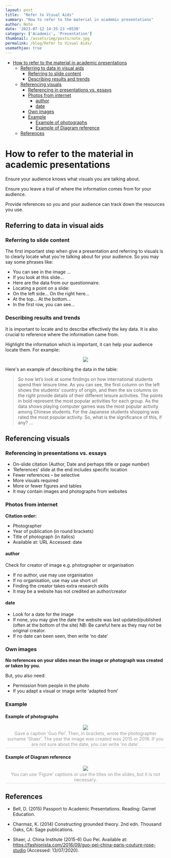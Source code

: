 ```yaml
---
layout: post
title:  "Refer to Visual Aids"
summary: "How to refer to the material in academic presentations"
author: Note
date: '2023-07-12 14:35:23 +0530'
category: ['Academic', 'Presentation']
thumbnail: /assets/img/posts/note.jpg
permalink: /blog/Refer to Visual Aids/
usemathjax: true
---
```


<!-- TOC -->

- [How to refer to the material in academic presentations](#how-to-refer-to-the-material-in-academic-presentations)
  - [Referring to data in visual aids](#referring-to-data-in-visual-aids)
    - [Referring to slide content](#referring-to-slide-content)
    - [Describing results and trends](#describing-results-and-trends)
  - [Referencing visuals](#referencing-visuals)
    - [Referencing in presentations vs. essays](#referencing-in-presentations-vs-essays)
    - [Photos from internet](#photos-from-internet)
      - [author](#author)
      - [date](#date)
    - [Own images](#own-images)
    - [Example](#example)
      - [Example of photographs](#example-of-photographs)
      - [Example of Diagram reference](#example-of-diagram-reference)
  - [References](#references)

<!-- /TOC -->

# How to refer to the material in academic presentations

Ensure your audience knows what visuals you are talking about.

Ensure you leave a trail of where the information comes from for your audience.

Provide references so you and your audience can track down the resources you use.

## Referring to data in visual aids

### Referring to slide content

The first important step when give a presentation and referring to visuals is to clearly locate what you're talking about for your audience. So you may say some phrases like:
- You can see in the image …​
- If you look at this slide…​
- Here are the data from our questionnaire.​
- Locating a point on a slide:​
- On the left side… On the right here…​
- At the top… At the bottom…
- In the first row, you can see... 

### Describing results and trends 

It is important to locate and to describe effectively the key data. It is also crucial to reference where the information came from.

Highlight the information which is important, it can help your audience locate them. For example:
<center>
    <img class="image-style" src="https://s1.ax1x.com/2023/07/13/pChAomn.png">
    <br>
</center>

Here's an example of describing the data in the table:

>So now let’s look at some findings on how international students spend their leisure time. As you can see, the first column on the left shows the students’ country of origin, and then the six columns on the right provide details of their different leisure activities. The points in bold represent the most popular activities for each group. As the data shows playing computer games was the most popular activity among Chinese students. For the Japanese students shopping was rated the most popular activity. So, what is the significance of this, if any? …

## Referencing visuals

### Referencing in presentations vs. essays

- On-slide citation (Author, Date and perhaps title or page number)
- ‘References’ slide at the end includes specific location
- Fewer references – be selective 
- More visuals required
- More or fewer figures and tables 
- It may contain images and photographs from websites

### Photos from internet 

**Citation order:**
- Photographer
- Year of publication (in round brackets)
- Title of photograph (in italics)
- Available at: URL  Accessed: date              

#### author 

Check for creator of image e.g. photographer or organisation

- If no author, use may use organisation 
- If no organisation, use may use short url 
- Finding the creator takes extra research skills 
- It may be a website has not credited an author/creator

#### date 

- Look for a date for the image
- If none, you may give the date the website was last updated/published (often at the bottom of the site) NB: Be careful here as they may not be original creator.
- If no date can been seen, then write ‘no date’

### Own images 

**No references on your slides mean the image or photograph was created or taken by you.**

But, you also need:

- Permission from people in the photo
- If you adapt a visual or image write ‘adapted from’

### Example

#### Example of photographs

<center>
    <img class="image-style" 
    src="https://s1.ax1x.com/2023/07/13/pChALfU.png">
    <br>
    <div style="color:orange; border-bottom: 1px solid #d9d9d9;
    display: inline-block;
    color: #999;
    padding: 2px;">Gave a caption ‘Guo Pei’. Then, in brackets, wrote the photographer surname ‘Shaer’. The year the image was created was 2015 or 2016. If you are not sure about the date, you can write 'no date'.</div>
</center>



#### Example of Diagram reference

<center>
    <img class="image-style" 
    src="https://s1.ax1x.com/2023/07/13/pChA7T0.png">
    <br>
    <div style="color:orange; border-bottom: 1px solid #d9d9d9;
    display: inline-block;
    color: #999;
    padding: 2px;">You can use ‘Figure’ captions or use the titles on the slides, but it is not necessary.</div>
</center>

## References

- Bell, D. (2015) Passport to Academic Presentations. Reading: Garnet Education.

- Charmaz, K. (2014) Constructing grounded theory. 2nd edn. Thousand Oaks, CA: Sage publications.

- Shaer, J. China Institute  (2015-6) Guo Pei. Available at: https://fashionista.com/2016/09/guo-pei-china-paris-couture-rose-studio (Accessed: 13/07/2020).
